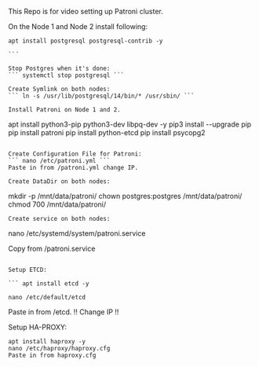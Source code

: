 This Repo is for video setting up Patroni cluster.

On the Node 1 and Node 2 install following:

``` 
apt install postgresql postgresql-contrib -y

``´

Stop Postgres when it's done:
``` systemctl stop postgresql ```

Create Symlink on both nodes:
``` ln -s /usr/lib/postgresql/14/bin/* /usr/sbin/ ```

Install Patroni on Node 1 and 2.
```
apt install python3-pip python3-dev libpq-dev -y
pip3 install --upgrade pip
pip install patroni
pip install python-etcd
pip install psycopg2


```

Create Configuration File for Patroni:
``` nano /etc/patroni.yml ```
Paste in from /patroni.yml change IP.

Create DataDir on both nodes:
``` 
mkdir -p /mnt/data/patroni/
chown postgres:postgres /mnt/data/patroni/
chmod 700 /mnt/data/patroni/

```
Create service on both nodes:

``` 
nano /etc/systemd/system/patroni.service

Copy from /patroni.service

```

Setup ETCD:

``` apt install etcd -y

nano /etc/default/etcd
```
Paste in from /etcd. !! Change IP !!

Setup HA-PROXY:
```
apt install haproxy -y
nano /etc/haproxy/haproxy.cfg
Paste in from haproxy.cfg

```
